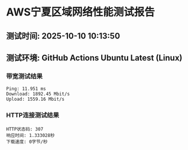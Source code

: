 # AWS宁夏区域网络性能测试报告
## 测试时间: 2025-10-10 10:13:50
## 测试环境: GitHub Actions Ubuntu Latest (Linux)

### 带宽测试结果
```
Ping: 11.951 ms
Download: 1892.45 Mbit/s
Upload: 1559.16 Mbit/s
```

### HTTP连接测试结果
```
HTTP状态码: 307
响应时间: 1.333028秒
下载速度: 0字节/秒
```


